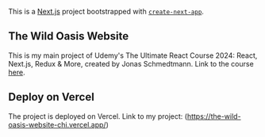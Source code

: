 This is a [Next.js](https://nextjs.org/) project bootstrapped with [`create-next-app`](https://github.com/vercel/next.js/tree/canary/packages/create-next-app).

## The Wild Oasis Website

This is my main project of Udemy's The Ultimate React Course 2024: React, Next.js, Redux & More, created by Jonas Schmedtmann. Link to the course [here](https://www.udemy.com/course/the-ultimate-react-course/).


## Deploy on Vercel

The project is deployed on Vercel. Link to my project: (https://the-wild-oasis-website-chi.vercel.app/)
